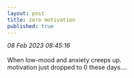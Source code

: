 ```yaml
---
layout: post
title: zero motivation
published: true
---
```

_08 Feb 2023 08:45:16_
<br>
<br>
When low-mood and anxiety creeps up.
<br>
motivation just dropped to 0 these days....


